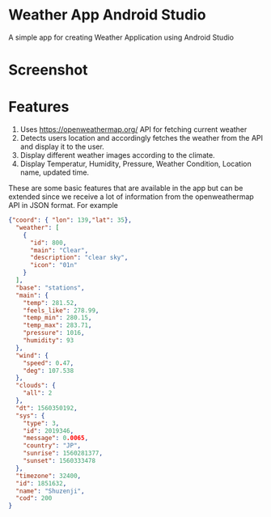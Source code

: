 # Weather App Android Studio
A simple app for creating Weather Application using Android Studio

# Screenshot


# Features
1. Uses https://openweathermap.org/ API for fetching current weather
2. Detects users location and accordingly fetches the weather from the API and display it to the user.
3. Display different weather images according to the climate.
4. Display Temperatur, Humidity, Pressure, Weather Condition, Location name, updated time.

These are some basic features that are available in the app but can be extended since we receive a lot of information from the openweathermap API in JSON format.
For example

```json
{"coord": { "lon": 139,"lat": 35},
  "weather": [
    {
      "id": 800,
      "main": "Clear",
      "description": "clear sky",
      "icon": "01n"
    }
  ],
  "base": "stations",
  "main": {
    "temp": 281.52,
    "feels_like": 278.99,
    "temp_min": 280.15,
    "temp_max": 283.71,
    "pressure": 1016,
    "humidity": 93
  },
  "wind": {
    "speed": 0.47,
    "deg": 107.538
  },
  "clouds": {
    "all": 2
  },
  "dt": 1560350192,
  "sys": {
    "type": 3,
    "id": 2019346,
    "message": 0.0065,
    "country": "JP",
    "sunrise": 1560281377,
    "sunset": 1560333478
  },
  "timezone": 32400,
  "id": 1851632,
  "name": "Shuzenji",
  "cod": 200
}
